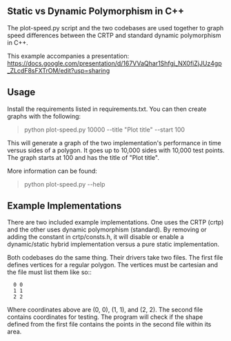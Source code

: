 Static vs Dynamic Polymorphism in C++
--------------------------------------

The plot-speed.py script and the two codebases are used together to graph
speed differences between the CRTP and standard dynamic polymorphism in C++.

This example accompanies a presentation:
  https://docs.google.com/presentation/d/167VVaQhar1Shfgj_NX0fiZjJUz4gp_ZLcdF8sFXTrOM/edit?usp=sharing

Usage
-----

Install the requirements listed in requirements.txt. You can then create graphs
with the following:

> python plot-speed.py 10000 --title "Plot title" --start 100

This will generate a graph of the two implementation's performance in time versus
sides of a polygon. It goes up to 10,000 sides with 10,000 test points. The graph
starts at 100 and has the title of "Plot title".

More information can be found:

> python plot-speed.py --help

Example Implementations
-----------------------

There are two included example implementations. One uses the CRTP (crtp) and the
other uses dynamic polymorphism (standard). By removing or adding the constant 
in crtp/consts.h, it will disable or enable a dynamic/static hybrid implementation versus
a pure static implementation.

Both codebases do the same thing. Their drivers take two files. The first file
defines vertices for a regular polygon. The vertices must be cartesian and the
file must list them like so::

```
  0 0
  1 1
  2 2
```

Where coordinates above are (0, 0), (1, 1), and (2, 2). The second file contains
coordinates for testing. The program will check if the shape defined from the first
file contains the points in the second file within its area.

